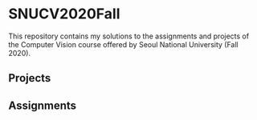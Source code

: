 # SNUCV2020Fall
This repository contains my solutions to the assignments and projects of the Computer Vision course offered by Seoul National University (Fall 2020).


## Projects

## Assignments
